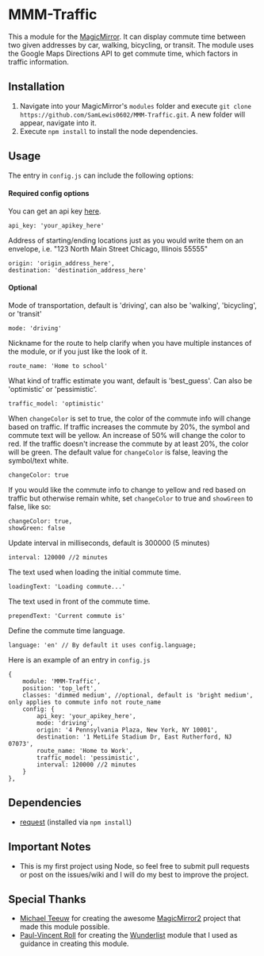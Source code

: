 # MMM-Traffic
This a module for the [MagicMirror](https://github.com/MichMich/MagicMirror/tree/v2-beta). It can display commute time between two given addresses by car, walking, bicycling, or transit. The module uses the Google Maps Directions API to get commute time, which factors in traffic information.

## Installation
1. Navigate into your MagicMirror's `modules` folder and execute `git clone https://github.com/SamLewis0602/MMM-Traffic.git`. A new folder will appear, navigate into it.
2. Execute `npm install` to install the node dependencies.

## Usage
The entry in `config.js` can include the following options:

#### Required config options
You can get an api key [here](https://developers.google.com/maps/documentation/directions/).
```
api_key: 'your_apikey_here'
```
Address of starting/ending locations just as you would write them on an envelope, i.e. "123 North Main Street Chicago, Illinois 55555"
```
origin: 'origin_address_here',
destination: 'destination_address_here'
```
#### Optional
Mode of transportation, default is 'driving', can also be 'walking', 'bicycling', or 'transit'
```
mode: 'driving'
```
Nickname for the route to help clarify when you have multiple instances of the module, or if you just like the look of it.
```
route_name: 'Home to school'
```
What kind of traffic estimate you want, default is 'best_guess'. Can also be 'optimistic' or 'pessimistic'.
```
traffic_model: 'optimistic'
```
When `changeColor` is set to true, the color of the commute info will change based on traffic. If traffic increases the commute by 20%, the symbol and commute text will be yellow. An increase of 50% will change the color to red. If the traffic doesn't increase the commute by at least 20%, the color will be green. The default value for `changeColor` is false, leaving the symbol/text white.
```
changeColor: true
```
If you would like the commute info to change to yellow and red based on traffic but otherwise remain white, set `changeColor` to true and `showGreen` to false, like so:
```
changeColor: true,
showGreen: false
```
Update interval in milliseconds, default is 300000 (5 minutes)
```
interval: 120000 //2 minutes
```
The text used when loading the initial commute time.
```
loadingText: 'Loading commute...'
```
The text used in front of the commute time.
```
prependText: 'Current commute is'
```
Define the commute time language.
```
language: 'en' // By default it uses config.language;
```

Here is an example of an entry in `config.js`
```
{
	module: 'MMM-Traffic',
	position: 'top_left',
	classes: 'dimmed medium', //optional, default is 'bright medium', only applies to commute info not route_name
	config: {
		api_key: 'your_apikey_here',
		mode: 'driving',
		origin: '4 Pennsylvania Plaza, New York, NY 10001',
		destination: '1 MetLife Stadium Dr, East Rutherford, NJ 07073',
		route_name: 'Home to Work',
		traffic_model: 'pessimistic',
		interval: 120000 //2 minutes
	}
},
```

## Dependencies
- [request](https://www.npmjs.com/package/request) (installed via `npm install`)

## Important Notes
- This is my first project using Node, so feel free to submit pull requests or post on the issues/wiki and I will do my best to improve the project.

## Special Thanks
- [Michael Teeuw](https://github.com/MichMich) for creating the awesome [MagicMirror2](https://github.com/MichMich/MagicMirror/tree/v2-beta) project that made this module possible.
- [Paul-Vincent Roll](https://github.com/paviro) for creating the [Wunderlist](https://github.com/paviro/MMM-Wunderlist) module that I used as guidance in creating this module.
